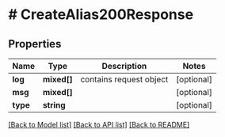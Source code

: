 # # CreateAlias200Response

## Properties

Name | Type | Description | Notes
------------ | ------------- | ------------- | -------------
**log** | **mixed[]** | contains request object | [optional]
**msg** | **mixed[]** |  | [optional]
**type** | **string** |  | [optional]

[[Back to Model list]](../../README.md#models) [[Back to API list]](../../README.md#endpoints) [[Back to README]](../../README.md)
